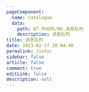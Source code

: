 ```yaml
---
pageComponent:
  name: Catalogue
  data: 
    path: 07.中间件/05.消息队列
    description: 消息队列
title: 消息队列
date: 2023-02-27 20:04:46
permalink: /info/
sidebar: false
article: false
comment: true
editLink: false
description: null
---
```

